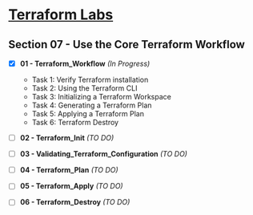 

# [Terraform Labs](https://github.com/btkrausen/hashicorp/tree/master/terraform/Hands-On%20Labs)

## Section 07 - Use the Core Terraform Workflow

- [x] **01 - Terraform_Workflow** *(In Progress)*
  - Task 1: Verify Terraform installation  
  - Task 2: Using the Terraform CLI  
  - Task 3: Initializing a Terraform Workspace  
  - Task 4: Generating a Terraform Plan  
  - Task 5: Applying a Terraform Plan  
  - Task 6: Terraform Destroy  

- [ ] **02 - Terraform_Init** *(TO DO)*  
- [ ] **03 - Validating_Terraform_Configuration** *(TO DO)*  
- [ ] **04 - Terraform_Plan** *(TO DO)*  
- [ ] **05 - Terraform_Apply** *(TO DO)*  
- [ ] **06 - Terraform_Destroy** *(TO DO)*  

   
